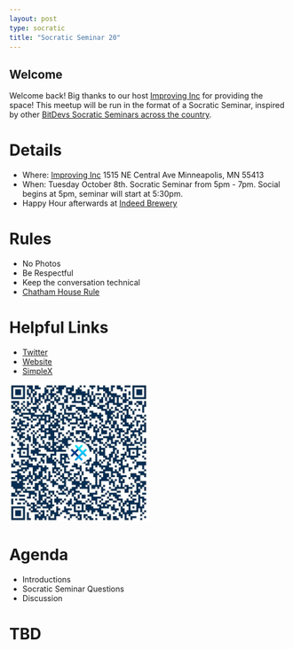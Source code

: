 ```yaml
---
layout: post
type: socratic
title: "Socratic Seminar 20"
---
```


## Welcome

Welcome back! Big thanks to our host [Improving Inc](https://improving.com/) for providing the space!
This meetup will be run in the format of a Socratic Seminar, inspired by other [BitDevs Socratic Seminars across the country](https://bitdevs.org/cities).

# Details
 - Where: [Improving Inc](https://www.google.com/maps/place/1515+NE+Central+Ave,+Minneapolis,+MN+55413/@45.0037797,-93.2469316,17z/data=!4m6!3m5!1s0x52b32d965c06ad57:0x277e62e6c3015129!8m2!3d45.0039428!4d-93.2456978!16s%2Fg%2F11bw3z3dw6) 1515 NE Central Ave Minneapolis, MN 55413
 - When: Tuesday October 8th. Socratic Seminar from 5pm - 7pm. Social begins at 5pm, seminar will start at 5:30pm. 
 - Happy Hour afterwards at [Indeed Brewery](https://www.indeedbrewing.com/)

# Rules
 - No Photos
 - Be Respectful
 - Keep the conversation technical
 - [Chatham House Rule](https://www.facilitator.school/blog/chatham-house-rule)

# Helpful Links
 - [Twitter](https://x.com/BitdevsMpls)
 - [Website](https://bitdevsmpls.org)
 - [SimpleX](https://simplex.chat/contact#/?v=1-2&smp=smp%3A%2F%2FenEkec4hlR3UtKx2NMpOUK_K4ZuDxjWBO1d9Y4YXVaA%3D%40smp14.simplex.im%2F2yDM8Eh4B5js6FLUOsANpVYwUt79Q_TO%23%2F%3Fv%3D1-2%26dh%3DMCowBQYDK2VuAyEAqaz4Ij9Xxn3ziHXN9DhPBdbTgYc-XjGpKcr-oDBL-hc%253D%26srv%3Daspkyu2sopsnizbyfabtsicikr2s4r3ti35jogbcekhm3fsoeyjvgrid.onion&data=%7B%22type%22%3A%22group%22%2C%22groupLinkId%22%3A%22I3WA2zuDa5OOHwDT6m0G8Q%3D%3D%22%7D)


<img src="../simplex.jpeg" width="250" height="250" />

# Agenda
 - Introductions
 - Socratic Seminar Questions
 - Discussion

# TBD